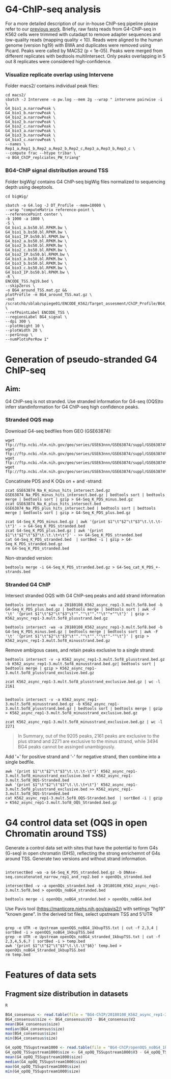 # G4-ChIP-seq analysis
For a more detailed description of our in-house ChIP-seq pipeline please refer to our [previous work](https://github.com/sblab-bioinformatics/dna-secondary-struct-chrom-lands/blob/master/Methods.md).
Briefly, raw fastq reads from G4-ChIP-seq in K562 cells were trimmed with cutadapt to remove adapter sequences and low-quality reads (mapping quality < 10). Reads were aligned to the human genome (version hg19) with BWA and duplicates were removed using Picard. Peaks were called by MACS2 (p < 1e-05). Peaks were merged from different replicates with bedtools multiIntersect. Only peaks overlapping in 5 out 8 replicates were considered high-confidence. 

### Visualize replicate overlap using Intervene
Folder macs2/ contains individual peak files:
```
cd macs2/
sbatch -J Intervene -o pw.log --mem 2g --wrap " intervene pairwise -i \
G4_bio1_a.narrowPeak \
G4_bio1_b.narrowPeak \
G4_bio2_a.narrowPeak \
G4_bio2_b.narrowPeak \
G4_bio2_c.narrowPeak \
G4_bio3_a.narrowPeak \
G4_bio3_b.narrowPeak \
G4_bio3_c.narrowPeak \
--names \
Rep1_a,Rep1_b,Rep2_a,Rep2_b,Rep2_c,Rep3_a,Rep3_b,Rep3_c \
--compute frac --htype tribar \
-o BG4_ChIP_replciates_PW_triang"
```

### BG4-ChIP signal distribution around TSS
Folder bigWig/ contains G4 ChIP-seq bigWig files normalized to sequencing depth using deeptools.
```
cd bigWig/

sbatch -o G4.log -J DT_Profile --mem=10000 \
--wrap "computeMatrix reference-point \
--referencePoint center \
-b 1000 -a 1000 \
-S \
G4_bio1_a.bs50.bl.RPKM.bw \
G4_bio1_b.bs50.bl.RPKM.bw \
G4_bio1_IP.bs50.bl.RPKM.bw \
G4_bio2_a.bs50.bl.RPKM.bw \
G4_bio2_b.bs50.bl.RPKM.bw \
G4_bio2_c.bs50.bl.RPKM.bw \
G4_bio2_IP.bs50.bl.RPKM.bw \
G4_bio3_a.bs50.bl.RPKM.bw \
G4_bio3_b.bs50.bl.RPKM.bw \
G4_bio3_c.bs50.bl.RPKM.bw \
G4_bio3_IP.bs50.bl.RPKM.bw \
-R \
ENCODE_TSS.hg19.bed \
--skipZeros \
-o BG4_around_TSS.mat.gz && 
plotProfile -m BG4_around_TSS.mat.gz \
-out /scratchb/sblab/spiege01/ENCODE_K562/Target_assesment/ChIP_Profile/BG4_features/BG4_around_TSS.pdf \
--refPointLabel ENCODE_TSS \
--regionsLabel BG4_signal \
--dpi 300 \
--plotHeight 10 \
--plotWidth 20 \
--perGroup \
--numPlotsPerRow 1"
```


# Generation of pseudo-stranded G4 ChIP-seq 
## Aim:
G4 ChIP-seq is not stranded. Use stranded information for G4-seq (OQS)to inferr standinformation for G4 ChIP-seq high confidence peaks.

### Stranded OQS map

Download G4-seq bedfiles from GEO (GSE63874):

```
wget ftp://ftp.ncbi.nlm.nih.gov/geo/series/GSE63nnn/GSE63874/suppl/GSE63874%5FNa%5FK%5Fminus%5Fhits%5Fintersect%2Ebed%2Egz
wget ftp://ftp.ncbi.nlm.nih.gov/geo/series/GSE63nnn/GSE63874/suppl/GSE63874%5FNa%5FPDS%5Fminus%5Fhits%5Fintersect%2Ebed%2Egz
wget ftp://ftp.ncbi.nlm.nih.gov/geo/series/GSE63nnn/GSE63874/suppl/GSE63874%5FNa%5FPDS%5Fplus%5Fhits%5Fintersect%2Ebed%2Egz
wget ftp://ftp.ncbi.nlm.nih.gov/geo/series/GSE63nnn/GSE63874/suppl/GSE63874%5FNa%5FK%5Fplus%5Fhits%5Fintersect%2Ebed%2Egz
```

Concatinate PDS and K OQs on + and -strand:
```
zcat GSE63874_Na_K_minus_hits_intersect.bed.gz GSE63874_Na_PDS_minus_hits_intersect.bed.gz | bedtools sort | bedtools merge | bedtools sort | gzip > G4-Seq_K_PDS_minus.bed.gz
zcat GSE63874_Na_K_plus_hits_intersect.bed  GSE63874_Na_PDS_plus_hits_intersect.bed | bedtools sort | bedtools merge | bedtools sort | gzip > G4-Seq_K_PDS_plus.bed.gz

zcat G4-Seq_K_PDS_minus.bed.gz | awk '{print $1"\t"$2"\t"$3"\t.\t.\t-\t"}' - > G4-Seq_K_PDS_stranded.bed
zcat G4-Seq_K_PDS_plus.bed.gz | awk '{print $1"\t"$2"\t"$3"\t.\t.\t+\t"}' - >> G4-Seq_K_PDS_stranded.bed
cat G4-Seq_K_PDS_stranded.bed  | sortBed -i | gzip > G4-Seq_K_PDS_stranded.bed.gz
rm G4-Seq_K_PDS_stranded.bed
```
Non-stranded version:
```
bedtools merge -i G4-Seq_K_PDS_stranded.bed.gz > G4-Seq_cat_K_PDS_+-strands.bed   

```


### Stranded G4 ChIP
Intersect stranded OQS with G4 ChIP-seq peaks and add strand information 
```
bedtools intersect -wa -a 20180108_K562_async_rep1-3.mult.5of8.bed -b G4-Seq_K_PDS_plus.bed.gz | bedtools merge | bedtools sort | awk -F '\t' '{print $1"\t"$2"\t"$3"\t"".""\t"".""\t""+""\t"}' | gzip > K562_async_rep1-3.mult.5of8_plusstrand.bed.gz

bedtools intersect -wa -a 20180108_K562_async_rep1-3.mult.5of8.bed -b G4-Seq_K_PDS_minus.bed.gz | bedtools merge | bedtools sort | awk -F '\t' '{print $1"\t"$2"\t"$3"\t"".""\t"".""\t""-""\t"}' | gzip > K562_async_rep1-3.mult.5of8_minusstrand.bed.gz
```

Remove ambigous cases, and retain peaks exclusive to a single strand:
```
bedtools intersect -v -a K562_async_rep1-3.mult.5of8_plusstrand.bed.gz -b K562_async_rep1-3.mult.5of8_minusstrand.bed.gz| bedtools sort | bedtools merge | gzip > K562_async_rep1-3.mult.5of8_plusstrand_exclusive.bed.gz

zcat K562_async_rep1-3.mult.5of8_plusstrand_exclusive.bed.gz | wc -l
2161


bedtools intersect -v -a K562_async_rep1-3.mult.5of8_minusstrand.bed.gz -b K562_async_rep1-3.mult.5of8_plusstrand.bed.gz | bedtools sort | bedtools merge | gzip > K562_async_rep1-3.mult.5of8_minusstrand_exclusive.bed.gz

zcat K562_async_rep1-3.mult.5of8_minusstrand_exclusive.bed.gz | wc -l
2271
```
> In Summary, out of the 9205 peaks, 2161 peaks are exclusive to the plus strand and 2271 are exclusive to the minus strand, while 3494 BG4 peaks cannot be assinged unambigously.


Add '+' for positive strand and '-' for negative strand, then combine into a single bedfile.
```
awk '{print $1"\t"$2"\t"$3"\t.\t.\t-\t"}' K562_async_rep1-3.mult.5of8_minusstrand_exclusive.bed > K562_async_rep1-3.mult.5of8_OQS-Stranded.bed
awk '{print $1"\t"$2"\t"$3"\t.\t.\t+\t"}' K562_async_rep1-3.mult.5of8_plusstrand_exclusive.bed >> K562_async_rep1-3.mult.5of8_OQS-Stranded.bed
cat K562_async_rep1-3.mult.5of8_OQS-Stranded.bed  | sortBed -i | gzip > K562_async_rep1-3.mult.5of8_OQS_Stranded.bed.gz

```



# G4 control data set (OQS in open Chromatin around TSS)
Generate a control data set with sites that have the potential to form G4s (G-seq) in open chromatin (DHS), reflecting the strong enrichemnt of G4s around TSS. Generate two versions and without strand information. 

```

intersectBed -wa -a G4-Seq_K_PDS_stranded.bed.gz -b DNAse-seq.concatenated_narrow_rep1_and_rep2.bed > openOQs_stranded.bed

intersectBed -v -a openOQs_stranded.bed -b 20180108_K562_async_rep1-3.mult.5of8.bed > openOQs_noBG4_stranded.bed

bedtools merge -i openOQs_noBG4_stranded.bed > openOQs_noBG4.bed

```


Use Pavis tool (https://manticore.niehs.nih.gov/pavis2/) with settings "hg19" "known gene".
In the derived txt files, select upstream TSS and 5'UTR
```

grep -e UTR -e Upstream openOQS_noBG4_1kbupTSS.txt | cut -f 2,3,4 | sortBed -i > openOQS_noBG4_1kbupTSS.bed
grep -e UTR -e Upstream openOQs_noBG4_stranded_1kbupTSS.txt | cut -f 2,3,4,5,6,7 | sortBed -i > temp.bed
awk '{print $1"\t"$2"\t"$3"\t.\t.\t"$6}' temp.bed > openOQs_noBG4_Stranded_1kbupTSS.bed
rm temp.bed
```



# Features of data sets


## Fragment size distribution in datasets

```R
R

BG4_consensus <- read.table(file = "BG4-ChIP/20180108_K562_async_rep1-3.mult.5of8.bed", sep = '\t', header = F)
BG4_consensus$size <- BG4_consensus$V3 - BG4_consensus$V2
mean(BG4_consensus$size)
median(BG4_consensus$size)
max(BG4_consensus$size)
min(BG4_consensus$size)

G4_opOQ_TSSupstream1000 <- read.table(file = "BG4-ChIP/openOQS_noBG4_1kbupTSS.bed", sep = '\t', header = F)
G4_opOQ_TSSupstream1000$size <- G4_opOQ_TSSupstream1000$V3 - G4_opOQ_TSSupstream1000$V2
mean(G4_opOQ_TSSupstream1000$size)
median(G4_opOQ_TSSupstream1000$size)
max(G4_opOQ_TSSupstream1000$size)
min(G4_opOQ_TSSupstream1000$size)
```


